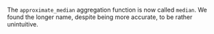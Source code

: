The `approximate_median` aggregation function is now called `median`. We found
the longer name, despite being more accurate, to be rather unintuitive.
